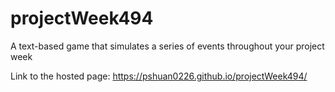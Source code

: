 # projectWeek494
A text-based game that simulates a series of events throughout your project week

Link to the hosted page: <https://pshuan0226.github.io/projectWeek494/>
